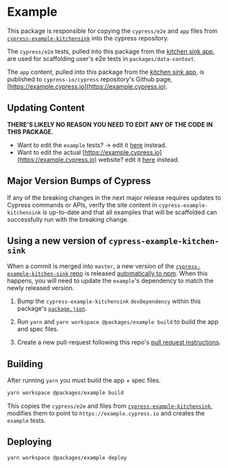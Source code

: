 # Example

This package is responsible for copying the `cypress/e2e` and `app` files from [`cypress-example-kitchensink`](https://github.com/cypress-io/cypress-example-kitchensink) into the cypress repository.

The `cypress/e2e` tests, pulled into this package from the [kitchen sink app](https://github.com/cypress-io/cypress-example-kitchensink), are used for scaffolding user's e2e tests in `packages/data-context`.

The `app` content, pulled into this package from the [kitchen sink app](https://github.com/cypress-io/cypress-example-kitchensink), is published to `cypress-io/cypress` repository's Github page, [https://example.cypress.io](https://example.cypress.io).

## Updating Content

**THERE'S LIKELY NO REASON YOU NEED TO EDIT ANY OF THE CODE IN THIS PACKAGE.**

- Want to edit the `example` tests? -> edit it [here](https://github.com/cypress-io/cypress-example-kitchensink/blob/master/cypress/e2e) instead.
- Want to edit the actual [https://example.cypress.io](https://example.cypress.io) website? edit it [here](https://github.com/cypress-io/cypress-example-kitchensink/tree/master/app) instead.

## Major Version Bumps of Cypress

If any of the breaking changes in the next major release requires updates to Cypress commands or APIs, verify the site content in `cypress-example-kitchensink` is up-to-date and that all examples that will be scaffolded can successfully run with the breaking change.

## Using a new version of `cypress-example-kitchen-sink`

When a commit is merged into `master`, a new version of the [`cypress-example-kitchen-sink` repo](https://github.com/cypress-io/cypress-example-kitchensink/tree/master/cypress/e2e/2-advanced-examples) is released [automatically to npm](https://github.com/cypress-io/cypress-example-kitchensink/blob/master/CONTRIBUTING.md#deployment). When this happens, you will need to update the `example`'s dependency to match the newly released version.

1. Bump the `cypress-example-kitchensink` `devDependency` within this package's [`package.json`](https://github.com/cypress-io/cypress/blob/develop/packages/example/package.json).

2. Run `yarn` and `yarn workspace @packages/example build` to build the app and spec files.

3. Create a new pull-request following this repo's [pull request instructions](CONTRIBUTING.md#pull-requests).

## Building

After running `yarn` you must build the app + spec files.

```bash
yarn workspace @packages/example build
```

This copies the `cypress/e2e` and files from [`cypress-example-kitchensink`](https://github.com/cypress-io/cypress-example-kitchensink), modifies them to point to `https://example.cypress.io` and creates the `example` tests.

## Deploying

```bash
yarn workspace @packages/example deploy
```
